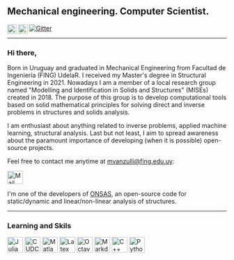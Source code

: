 ## Mechanical engineering. Computer Scientist.

<p><a href="https://gitter.im/onsas_/community?utm_source=badge&utm_medium=badge&utm_campaign=pr-badge&utm_content=badge" target="_blank"><img alt="Gitter" src="https://img.shields.io/gitter/room/JuliaReach/Lobby?style=for-the-badge&logo=gitter&logoColor=white" /></a>
<a href="https://www.linkedin.com/in/mauricio-vanzulli-b0a648224/"><img align="left" alt="Abhishek's LinkedIN" width="22px" src="https://raw.githubusercontent.com/peterthehan/peterthehan/master/assets/linkedin.svg"/></a> 
<a href="https://twitter.com/MauriVanzulli"><img align="left" alt="Mauri Vanzulli | Twitter" width="22px" src="https://raw.githubusercontent.com/peterthehan/peterthehan/master/assets/twitter.svg" /></a>
  
------
### Hi there,
Born in Uruguay and graduated in Mechanical Engineering from Facultad de Ingeniería (FING) UdelaR. I received my Master's degree in Structural Engineering in 2021. Nowadays I am a member of a local research group named "Modelling and Identification in Solids and Structures" (MISEs) created in 2018. The purpose of this group is to develop computational tools based on solid mathematical principles for solving direct and inverse problems in structures and solids analysis.

I am enthusiast about anything related to inverse problems, applied machine learning, structural analysis. Last but not least, I aim to spread awareness about the paramount importance of developing (when it is possible) open-source projects. 
 
 
Feel free to contact me anytime at mvanzulli@fing.edu.uy:
<p align="left"><a href="mailto::mvanzulli@fing.edu.uy" target="_blank" rel="noreferrer"><img src="https://upload.wikimedia.org/wikipedia/commons/6/63/Tokyoship_Mail_icon.svg" width="36" height="30" alt="Mail" /></a>


I'm one of the developers of [ONSAS](https://github.com/ONSAS/ONSAS.m), an open-source code for static/dynamic and linear/non-linear analysis of structures.

-----
### Learning and Skils
<p align="left"> <a href="ttps://en.wikipedia.org/wiki/Julia" target="_blank" rel="noreferrer"><img src="https://seeklogo.com/images/J/julia-logo-DC9698BAF9-seeklogo.com.png" width="36" height="36" alt="Julia" /></a>
  <a href="https://en.wikipedia.org/wiki/CUDAC" target="_blank" rel="noreferrer"><img src="https://migocpp.files.wordpress.com/2018/03/badge-nvidia-cuda-cpp.png" width="36" height="36" alt="CUDC" /></a>
<a href="https://en.wikipedia.org/wiki/Matlab" target="_blank" rel="noreferrer"><img src="https://upload.wikimedia.org/wikipedia/commons/2/21/Matlab_Logo.png" width="36" height="36" alt="Matlab" /></a>
<a href="https://en.wikipedia.org/wiki/LaTex" target="_blank" rel="noreferrer"><img src="https://cdn.icon-icons.com/icons2/2389/PNG/512/latex_logo_icon_145115.png" width="36" height="36" alt="Latex" /></a>
<a href="https://en.wikipedia.org/wiki/Octave" target="_blank" rel="noreferrer"><img src="https://upload.wikimedia.org/wikipedia/commons/6/6a/Gnu-octave-logo.svg" width="36" height="36" alt="Octave" /></a>
<a href="https://en.wikipedia.org/wiki/Markdown" target="_blank" rel="noreferrer"><img src="https://upload.wikimedia.org/wikipedia/commons/3/37/Markdown-mark-solid.svg" width="36" height="36" alt="Markdown" /></a>
<a href="https://docs.microsoft.com/en-us/cpp/?view=msvc-170" target="_blank" rel="noreferrer"><img src="https://raw.githubusercontent.com/danielcranney/readme-generator/main/public/icons/skills/cplusplus-colored.svg" width="36" height="36" alt="C++" /></a>
<a href="https://www.python.org/" target="_blank" rel="noreferrer"><img src="https://raw.githubusercontent.com/danielcranney/readme-generator/main/public/icons/skills/python-colored.svg" width="36" height="36" alt="Python" /></a>

